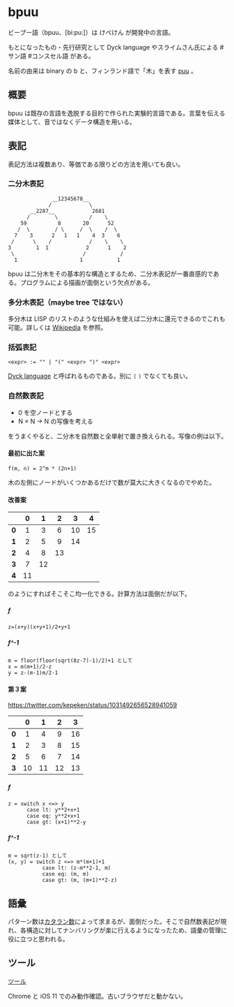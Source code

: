 # bpuu

ビープー語（bpuu、[bi:pu:]）は けぺけん が開発中の言語。

もとになったもの・先行研究として Dyck language やスライムさん氏による #サン語 #コンスセル語 がある。

名前の由来は binary の b と、フィンランド語で「木」を表す [puu](https://ja.wiktionary.org/wiki/puu) 。

## 概要

bpuu は既存の言語を逸脱する目的で作られた実験的言語である。言葉を伝える媒体として、音ではなくデータ構造を用いる。

## 表記

表記方法は複数あり、等価である限りどの方法を用いても良い。

### 二分木表記

```
              __12345678__            
             /            \           
       __2287__            2681       
      /        \          /    \      
    59          8       20      52    
   /  \        / \     /  \    /  \   
  7    3      2   1   1    4  3    6  
 /      \    /            /    \    \ 
3        1  1            2      1    2
 \                      /           / 
  1                    1           1  
```
bpuu は二分木をその基本的な構造とするため、二分木表記が一番直感的である。プログラムによる描画が面倒という欠点がある。

### 多分木表記（maybe tree ではない）

多分木は LISP のリストのような仕組みを使えば二分木に還元できるのでこれも可能。詳しくは [Wikipedia](https://ja.m.wikipedia.org/wiki/%E4%BA%8C%E5%88%86%E6%9C%A8#N%E9%80%B2%E6%9C%A8%E3%81%AE%E4%BA%8C%E5%88%86%E6%9C%A8%E8%A1%A8%E7%8F%BE) を参照。

### 括弧表記

```
<expr> := "" | "(" <expr> ")" <expr>
```
[Dyck language](https://ja.wikipedia.org/wiki/%E3%83%87%E3%82%A3%E3%83%83%E3%82%AF%E8%A8%80%E8%AA%9E) と呼ばれるものである。別に `(` `)` でなくても良い。

### 自然数表記

- 0 を空ノードとする
- N &times; N &rarr; N の写像を考える

をうまくやると、二分木を自然数と全単射で置き換えられる。写像の例は以下。

#### 最初に出た案
```
f(m, n) = 2^m * (2n+1)
```
木の左側にノードがいくつかあるだけで数が莫大に大きくなるのでやめた。

#### 改善案

|     |  0|  1|  2|  3|  4|
|:---:|:-:|:-:|:-:|:-:|:-:|
|__0__|  1|  3|  6| 10| 15|
|__1__|  2|  5|  9| 14|   |
|__2__|  4|  8| 13|   |   |
|__3__|  7| 12|   |   |   |
|__4__| 11|   |   |   |   |

のようにすればそこそこ均一化できる。計算方法は面倒だが以下。
##### f
```
z=(x+y)(x+y+1)/2+y+1
```
##### f^-1
```
m = floor(floor(sqrt(8z-7)-1)/2)+1 として
x = m(m+1)/2-z
y = z-(m-1)m/2-1
```

#### 第３案

https://twitter.com/kepeken/status/1031492656528941059

|     |  0|  1|  2|  3|
|:---:|:-:|:-:|:-:|:-:|
|__0__|  1|  4|  9| 16|
|__1__|  2|  3|  8| 15|
|__2__|  5|  6|  7| 14|
|__3__| 10| 11| 12| 13|

##### f
```
z = switch x <=> y
      case lt: y**2+x+1
      case eq: y**2+x+1
      case gt: (x+1)**2-y
```
##### f^-1
```
m = sqrt(z-1) として
(x, y) = switch z <=> m*(m+1)+1
           case lt: (z-m**2-1, m)
           case eq: (m, m)
           case gt: (m, (m+1)**2-z)
```

## 語彙
パターン数は[カタラン数](https://ja.wikipedia.org/wiki/%E3%82%AB%E3%82%BF%E3%83%A9%E3%83%B3%E6%95%B0)によって求まるが、面倒だった。そこで自然数表記が現れ、各構造に対してナンバリングが楽に行えるようになったため、語彙の管理に役に立つと思われる。

## ツール

[ツール](tool)

Chrome と iOS 11 でのみ動作確認。古いブラウザだと動かない。
